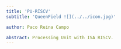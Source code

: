 ```yaml
---
title: 'PU-RISCV'
subtitle: 'QueenField ![](../../icon.jpg)'

author: Paco Reina Campo

abstract: Processing Unit with ISA RISCV.
---
```

